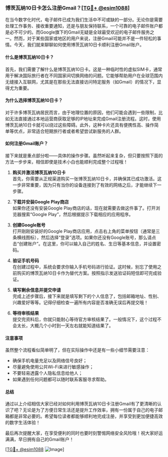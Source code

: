 ### 博茨瓦纳10日卡怎么注册Gmail？[[TG💪+ @esim1088](https://t.me/s/esim1088)]

在当今数字化时代，电子邮件已成为我们生活中不可或缺的一部分。无论你是需要处理工作事务、接收重要通知，还是与朋友保持联系，一个可靠的电子邮件账户都是必不可少的。而Google旗下的Gmail无疑是全球最受欢迎的电子邮件服务之一。然而，对于某些国家或地区的用户来说，注册Gmail可能并不是一件轻松的事情。今天，我们就来聊聊如何使用博茨瓦纳10日卡顺利注册Gmail账户。

#### 什么是博茨瓦纳10日卡？

首先，我们需要了解什么是博茨瓦纳10日卡。这是一种临时性的虚拟SIM卡，通常用于解决国际旅行者在不同国家间切换网络的问题。它能够帮助用户在全球范围内无缝接入互联网，尤其是在那些无法直接访问特定服务（如Gmail）的情况下，显得尤为重要。

#### 为什么选择博茨瓦纳10日卡？

对于许多博茨瓦纳居民而言，由于地理位置的原因，他们可能会遇到一些限制，比如无法直接通过本地运营商获取足够的IP地址来完成Gmail注册流程。这时，使用博茨瓦纳10日卡就可以绕过这些障碍。此外，这种卡片还具有便携性高、操作简单等优点，非常适合短期旅行者或者希望尝试新服务的人群。

#### 如何注册Gmail账户？

接下来就是重点部分啦——具体的操作步骤。虽然听起来复杂，但只要按照下面的方法一步步来，相信即使是技术小白也能顺利完成整个过程哦！

1. **购买并激活博茨瓦纳10日卡**  
   首先，你需要从正规渠道购买一张博茨瓦纳10日卡，并确保其已成功激活。这一步非常重要，因为只有当你的设备连接到了有效的网络之后，才能继续下一步骤。

2. **下载并安装Google Play商店**  
   如果你还没有安装Google Play商店的话，现在就需要去做这件事了。打开浏览器搜索“Google Play”，然后根据提示下载相应的应用程序。

3. **创建Google账号**  
   打开刚刚安装好的Google Play商店应用，点击右上角的菜单按钮（通常是三条横线图标），然后选择“登录”选项。如果你还没有Google账号，那么请点击“创建账户”。在这里，你可以输入自己的姓名、生日等基本信息，并设置密码。

4. **验证手机号码**  
   在创建过程中，系统会要求你输入手机号码进行验证。这时候，别忘了使用之前购买的博茨瓦纳10日卡作为替代方案。按照指示发送验证码短信即可完成验证。

5. **填写剩余信息并提交申请**  
   完成上述步骤后，接下来就是填写剩下的个人信息了，包括邮箱地址、性别、兴趣爱好等等。记得仔细检查一遍所有内容是否准确无误后再提交哦！

6. **等待审核结果**  
   提交完资料后，你就只能耐心等待官方审核结果了。一般情况下，这个过程不会太长，大概几个小时到一天左右就能知道结果了。

#### 注意事项

虽然整个流程看似简单明了，但在实际操作中还是有一些小细节需要注意：

- 确保手机电量充足以及网络信号良好；
- 尽量避免使用公共Wi-Fi来进行敏感操作；
- 不要轻易透露个人隐私信息给他人；
- 如果遇到任何问题都可以随时联系客服寻求帮助。

#### 总结

通过以上介绍相信大家已经对如何利用博茨瓦纳10日卡注册Gmail有了更清晰的认识了吧？无论是为了方便日常生活还是提升工作效率，拥有一份属于自己的电子邮箱都是非常必要的。希望每位读者都能够顺利地完成注册，并享受到更加便捷高效的数字生活体验！

最后再次提醒大家，在享受便利的同时也要时刻警惕网络安全风险哦！祝大家好运满满，早日拥有自己的Gmail账户！

[[TG💪+ @esim1088](https://t.me/s/esim1088) ![Image](https://i.postimg.cc/4NQfJmqS/Snipaste-2025-05-13-00-14-12.png)]